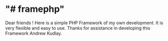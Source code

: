 "# framephp" 
============
Dear friends !
Here is a simple PHP Framework of my own development.
It is very flexible and easy to use.
Thanks for assistance in developing this Framework Andrew Kudlay.
